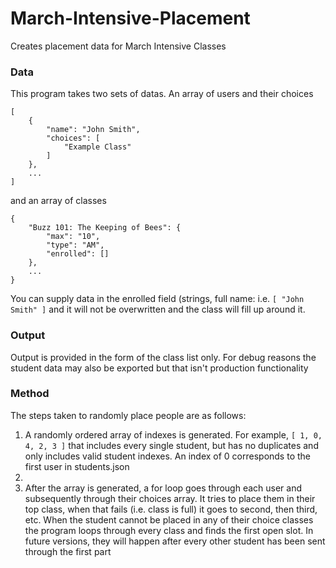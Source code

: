 March-Intensive-Placement
=========================

Creates placement data for March Intensive Classes

### Data
This program takes two sets of datas. An array of users and their choices

```
[
	{
		"name": "John Smith",
		"choices": [
			"Example Class"
		]
	},
	...
]
```
and an array of classes
```
{
	"Buzz 101: The Keeping of Bees": {
		"max": "10",
		"type": "AM",
		"enrolled": []
	},
	...
}
```
You can supply data in the enrolled field (strings, full name: i.e. `[ "John Smith" ]` and it will not be overwritten and the class will fill up around it.

### Output
Output is provided in the form of the class list only. For debug reasons the student data may also be exported but that isn't production functionality

### Method
The steps taken to randomly place people are as follows:

1. A randomly ordered array of indexes is generated. For example, `[ 1, 0, 4, 2, 3 ]` that includes every single student, but has no duplicates and only includes valid student indexes. An index of 0 corresponds to the first user in students.json
2. 
2. After the array is generated, a for loop goes through each user and subsequently through their choices array. It tries to place them in their top class, when that fails (i.e. class is full) it goes to second, then third, etc. When the student cannot be placed in any of their choice classes the program loops through every class and finds the first open slot. In future versions, they will happen after every other student has been sent through the first part
